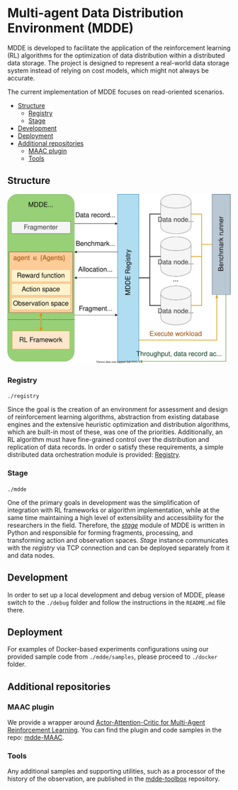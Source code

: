 <!-- omit in toc -->
# Multi-agent Data Distribution Environment (MDDE)

MDDE is developed to facilitate the application of the reinforcement learning (RL) algorithms for the optimization of data distribution within a distributed data storage.
The project is designed to represent a real-world data storage system instead of relying on cost models, which might not always be accurate. 

The current implementation of MDDE focuses on read-oriented scenarios.

- [Structure](#structure)
  - [Registry](#registry)
  - [Stage](#stage)
- [Development](#development)
- [Deployment](#deployment)
- [Additional repositories](#additional-repositories)
  - [MAAC plugin](#maac-plugin)
  - [Tools](#tools)

## Structure


![MDDE structure overview](docs/assets/mdde_overview.svg)


### Registry
`./registry`

Since the goal is the creation of an environment for assessment and design of reinforcement learning algorithms, abstraction from existing database engines and the extensive heuristic optimization and distribution algorithms, which are built-in most of these, was one of the priorities. Additionally, an RL algorithm must have fine-grained control over the distribution and replication of data records. In order o satisfy these requirements, a simple distributed data orchestration module is provided: [Registry](https://github.com/akharitonov/mdde/tree/master/registry). 

### Stage
`./mdde` 

One of the primary goals in development was the simplification of integration with RL frameworks or algorithm implementation,
while at the same time maintaining a high level of extensibility and accessibility for the researchers in the field. Therefore, the *[stage](https://github.com/akharitonov/mdde/tree/master/mdde)* module of MDDE is written in Python and responsible for forming fragments, processing, and transforming action and observation spaces. *Stage* instance communicates with the *registry* via TCP connection and can be deployed separately from it and data nodes.


## Development

In order to set up a local development and debug version of MDDE, please switch to the `./debug` folder and follow the instructions in the `README.md` file there.

## Deployment

For examples of Docker-based experiments configurations using our provided sample code from `./mdde/samples`, please proceed to `./docker` folder.

## Additional repositories

### MAAC plugin

We provide a wrapper around [Actor-Attention-Critic for Multi-Agent Reinforcement Learning](https://github.com/shariqiqbal2810/MAAC).
You can find the plugin and code samples in the repo: [mdde-MAAC](https://github.com/akharitonov/mdde-MAAC).

### Tools

Any additional samples and supporting utilities, such as a processor of the history of the observation, are published in the [mdde-toolbox](https://github.com/akharitonov/mdde-toolbox) repository.